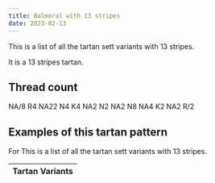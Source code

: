 ```yaml
---
title: Balmoral with 13 stripes
date: 2023-02-13
---
```

This is a list of all the tartan sett variants with 13 stripes.

It is a 13 stripes tartan.


## Thread count
NA/8 R4 NA22 N4 K4 NA2 N2 NA2 N8 NA4 K2 NA2 R/2

## Examples of this tartan pattern
For This is a list of all the tartan sett variants with 13 stripes.

| Tartan Variants |
|---------------|
